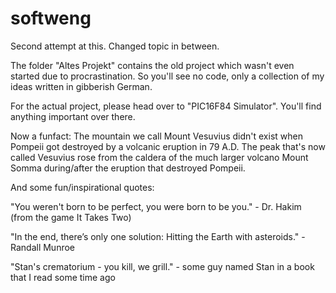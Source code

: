 # softweng

Second attempt at this. Changed topic in between.


The folder "Altes Projekt" contains the old project which wasn't even started due to procrastination. So you'll see no code, only a collection of my ideas written in gibberish German.

For the actual project, please head over to "PIC16F84 Simulator". You'll find anything important over there.


Now a funfact:
The mountain we call Mount Vesuvius didn't exist when Pompeii got destroyed by a volcanic eruption in 79 A.D.
The peak that's now called Vesuvius rose from the caldera of the much larger volcano Mount Somma during/after the eruption that destroyed Pompeii.


And some fun/inspirational quotes:

"You weren't born to be perfect, you were born to be you." - Dr. Hakim (from the game It Takes Two)

"In the end, there’s only one solution: Hitting the Earth with asteroids." - Randall Munroe

"Stan's crematorium - you kill, we grill." - some guy named Stan in a book that I read some time ago
